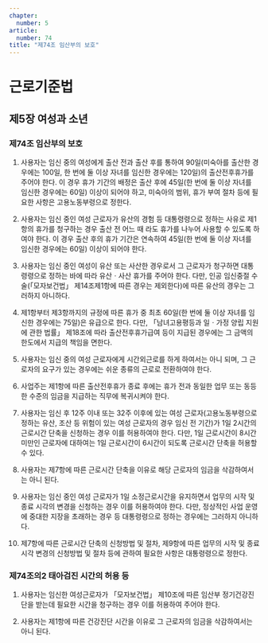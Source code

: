 ```yaml
---
chapter:
  number: 5
article:
  number: 74
title: "제74조 임산부의 보호"
---
```

# 근로기준법

## 제5장 여성과 소년

### 제74조 임산부의 보호

1. 사용자는 임신 중의 여성에게 출산 전과 출산 후를 통하여 90일(미숙아를 출산한 경우에는 100일, 한 번에 둘 이상 자녀를 임신한 경우에는 120일)의 출산전후휴가를 주어야 한다. 이 경우 휴가 기간의 배정은 출산 후에 45일(한 번에 둘 이상 자녀를 임신한 경우에는 60일) 이상이 되어야 하고, 미숙아의 범위, 휴가 부여 절차 등에 필요한 사항은 고용노동부령으로 정한다.

2. 사용자는 임신 중인 여성 근로자가 유산의 경험 등 대통령령으로 정하는 사유로 제1항의 휴가를 청구하는 경우 출산 전 어느 때 라도 휴가를 나누어 사용할 수 있도록 하여야 한다. 이 경우 출산 후의 휴가 기간은 연속하여 45일(한 번에 둘 이상 자녀를 임신한 경우에는 60일) 이상이 되어야 한다.

3. 사용자는 임신 중인 여성이 유산 또는 사산한 경우로서 그 근로자가 청구하면 대통령령으로 정하는 바에 따라 유산ㆍ사산 휴가를 주어야 한다. 다만, 인공 임신중절 수술(「모자보건법」 제14조제1항에 따른 경우는 제외한다)에 따른 유산의 경우는 그러하지 아니하다.

4. 제1항부터 제3항까지의 규정에 따른 휴가 중 최초 60일(한 번에 둘 이상 자녀를 임신한 경우에는 75일)은 유급으로 한다. 다만, 「남녀고용평등과 일ㆍ가정 양립 지원에 관한 법률」 제18조에 따라 출산전후휴가급여 등이 지급된 경우에는 그 금액의 한도에서 지급의 책임을 면한다.

5. 사용자는 임신 중의 여성 근로자에게 시간외근로를 하게 하여서는 아니 되며, 그 근로자의 요구가 있는 경우에는 쉬운 종류의 근로로 전환하여야 한다.

6. 사업주는 제1항에 따른 출산전후휴가 종료 후에는 휴가 전과 동일한 업무 또는 동등한 수준의 임금을 지급하는 직무에 복귀시켜야 한다.

7. 사용자는 임신 후 12주 이내 또는 32주 이후에 있는 여성 근로자(고용노동부령으로 정하는 유산, 조산 등 위험이 있는 여성 근로자의 경우 임신 전 기간)가 1일 2시간의 근로시간 단축을 신청하는 경우 이를 허용하여야 한다. 다만, 1일 근로시간이 8시간 미만인 근로자에 대하여는 1일 근로시간이 6시간이 되도록 근로시간 단축을 허용할 수 있다.

8. 사용자는 제7항에 따른 근로시간 단축을 이유로 해당 근로자의 임금을 삭감하여서는 아니 된다.

9. 사용자는 임신 중인 여성 근로자가 1일 소정근로시간을 유지하면서 업무의 시작 및 종료 시각의 변경을 신청하는 경우 이를 허용하여야 한다. 다만, 정상적인 사업 운영에 중대한 지장을 초래하는 경우 등 대통령령으로 정하는 경우에는 그러하지 아니하다.

10. 제7항에 따른 근로시간 단축의 신청방법 및 절차, 제9항에 따른 업무의 시작 및 종료 시각 변경의 신청방법 및 절차 등에 관하여 필요한 사항은 대통령령으로 정한다.

### 제74조의2 태아검진 시간의 허용 등

1. 사용자는 임신한 여성근로자가 「모자보건법」 제10조에 따른 임산부 정기건강진단을 받는데 필요한 시간을 청구하는 경우 이를 허용하여 주어야 한다.

2. 사용자는 제1항에 따른 건강진단 시간을 이유로 그 근로자의 임금을 삭감하여서는 아니 된다.
